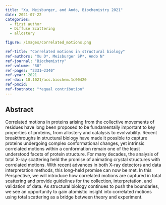 ```yaml
---
title: "Xu, Meisburger, and Ando, Biochemistry 2021"
date: 2021-07-22
categories:
  - first author
  - Diffuse Scattering
  - allostery

figure: /images/correlated_motions.png

ref-title: "Correlated motions in structural biology"
ref-authors: "Xu D*, Meisburger SP*, Ando N"
ref-journal: "Biochemistry"
ref-volume: "60"
ref-pages: "2331–2340"
ref-year: 2021
ref-doi: 10.1021/acs.biochem.1c00420
ref-pmcid:
ref-footnote: "*equal contribution"
---
```


## Abstract

Correlated motions in proteins arising from the collective movements of residues have long been proposed to be fundamentally important to key properties of proteins, from allostery and catalysis to evolvability. Recent breakthroughs in structural biology have made it possible to capture proteins undergoing complex conformational changes, yet intrinsic correlated motions within a conformation remain one of the least understood facets of protein structure. For many decades, the analysis of total X-ray scattering held the promise of animating crystal structures with correlated motions. With recent advances in both X-ray detectors and data interpretation methods, this long-held promise can now be met. In this Perspective, we will introduce how correlated motions are captured in total scattering and provide guidelines for the collection, interpretation, and validation of data. As structural biology continues to push the boundaries, we see an opportunity to gain atomistic insight into correlated motions using total scattering as a bridge between theory and experiment.
